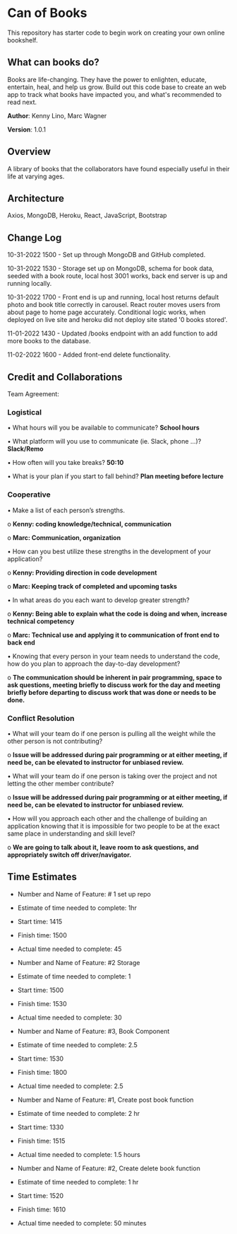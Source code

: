 # Can of Books

This repository has starter code to begin work on creating your own online bookshelf.

## What can books do?

Books are life-changing. They have the power to enlighten, educate, entertain, heal, and help us grow. Build out this code base to create an web app to track what books have impacted you, and what's recommended to read next.

**Author**: Kenny Lino, Marc Wagner

**Version**: 1.0.1

## Overview

A library of books that the collaborators have found especially useful in their life at varying ages.

## Architecture

Axios, MongoDB, Heroku, React, JavaScript, Bootstrap

## Change Log

10-31-2022 1500 -  Set up through MongoDB and GitHub completed.

10-31-2022 1530 -  Storage set up on MongoDB, schema for book data, seeded with a book route, local host 3001 works, back end server is up and running locally.

10-31-2022 1700 -  Front end is up and running, local host returns default photo and book title correctly in carousel.  React router moves users from about page to home page accurately.  Conditional logic works, when deployed on live site and heroku did not deploy site stated '0 books stored'.

11-01-2022 1430 - Updated /books endpoint with an add function to add more books to the database.

11-02-2022 1600 - Added front-end delete functionality.

## Credit and Collaborations

Team Agreement:

### Logistical

• What hours will you be available to communicate? **School hours**

• What platform will you use to communicate (ie. Slack, phone …)? **Slack/Remo**

• How often will you take breaks?  **50:10**

• What is your plan if you start to fall behind? **Plan meeting before lecture**

### Cooperative

• Make a list of each person’s strengths.

o **Kenny:  coding knowledge/technical, communication**

o **Marc:  Communication, organization**

• How can you best utilize these strengths in the development of your application?

o **Kenny:  Providing direction in code development**

o **Marc:  Keeping track of completed and upcoming tasks**

• In what areas do you each want to develop greater strength?

o **Kenny:  Being able to explain what the code is doing and when, increase technical competency**

o **Marc:  Technical use and applying it to communication of front end to back end**

• Knowing that every person in your team needs to understand the code, how do you plan to approach the day-to-day development?

o **The communication should be inherent in pair programming, space to ask questions, meeting briefly to discuss work for the day and meeting briefly before departing to discuss work that was done or needs to be done.**

### Conflict Resolution

• What will your team do if one person is pulling all the weight while the other person is not contributing?

o **Issue will be addressed during pair programming or at either meeting, if need be, can be elevated to instructor for unbiased review.**

• What will your team do if one person is taking over the project and not letting the other member contribute?

o **Issue will be addressed during pair programming or at either meeting, if need be, can be elevated to instructor for unbiased review.**

• How will you approach each other and the challenge of building an application knowing that it is impossible for two people to be at the exact same place in understanding and skill level?

o **We are going to talk about it, leave room to ask questions, and appropriately switch off driver/navigator.**

## Time Estimates

- Number and Name of Feature:  # 1 set up repo
- Estimate of time needed to complete:  1hr
- Start time:  1415
- Finish time:  1500
- Actual time needed to complete:  45

- Number and Name of Feature:  #2 Storage
- Estimate of time needed to complete:  1
- Start time:  1500
- Finish time:  1530
- Actual time needed to complete:  30

- Number and Name of Feature:  #3, Book Component
- Estimate of time needed to complete:  2.5
- Start time:  1530
- Finish time:  1800
- Actual time needed to complete:  2.5

- Number and Name of Feature:  #1, Create post book function
- Estimate of time needed to complete:  2 hr
- Start time:  1330
- Finish time:  1515
- Actual time needed to complete: 1.5 hours

- Number and Name of Feature:  #2, Create delete book function
- Estimate of time needed to complete:  1 hr
- Start time:   1520
- Finish time:  1610
- Actual time needed to complete: 50 minutes



